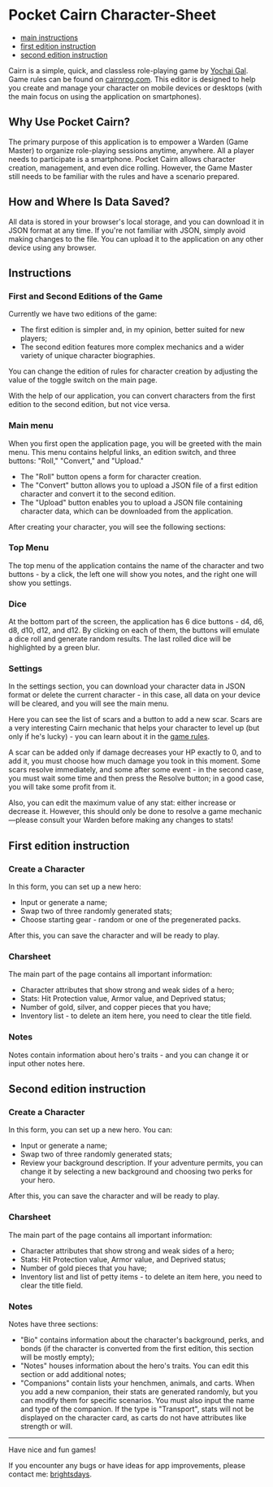 # Pocket Cairn Character-Sheet

- [main instructions](#instructions)
- [first edition instruction](#first-edition-instruction)
- [second edition instruction](#second-edition-instruction)

Cairn is a simple, quick, and classless role-playing game by [Yochai Gal](https://newschoolrevolution.com/). Game rules can be found on [cairnrpg.com](https://cairnrpg.com). This editor is designed to help you create and manage your character on mobile devices or desktops (with the main focus on using the application on smartphones).

## Why Use Pocket Cairn?

The primary purpose of this application is to empower a Warden (Game Master) to organize role-playing sessions anytime, anywhere. All a player needs to participate is a smartphone. Pocket Cairn allows character creation, management, and even dice rolling. However, the Game Master still needs to be familiar with the rules and have a scenario prepared.

## How and Where Is Data Saved?

All data is stored in your browser's local storage, and you can download it in JSON format at any time. If you're not familiar with JSON, simply avoid making changes to the file. You can upload it to the application on any other device using any browser.

## Instructions

### First and Second Editions of the Game

Currently we have two editions of the game:

- The first edition is simpler and, in my opinion, better suited for new players;
- The second edition features more complex mechanics and a wider variety of unique character biographies.

You can change the edition of rules for character creation by adjusting the value of the toggle switch on the main page.

With the help of our application, you can convert characters from the first edition to the second edition, but not vice versa.

### Main menu

When you first open the application page, you will be greeted with the main menu. This menu contains helpful links, an edition switch, and three buttons: "Roll," "Convert," and "Upload."

- The "Roll" button opens a form for character creation.
- The "Convert" button allows you to upload a JSON file of a first edition character and convert it to the second edition.
- The "Upload" button enables you to upload a JSON file containing character data, which can be downloaded from the application.

After creating your character, you will see the following sections:

### Top Menu

The top menu of the application contains the name of the character and two buttons - by a click, the left one will show you notes, and the right one will show you settings.

### Dice

At the bottom part of the screen, the application has 6 dice buttons - d4, d6, d8, d10, d12, and d12. By clicking on each of them, the buttons will emulate a dice roll and generate random results. The last rolled dice will be highlighted by a green blur.

### Settings

In the settings section, you can download your character data in JSON format or delete the current character - in this case, all data on your device will be cleared, and you will see the main menu.

Here you can see the list of scars and a button to add a new scar. Scars are a very interesting Cairn mechanic that helps your character to level up (but only if he's lucky) - you can learn about it in the [game rules](https://cairnrpg.com/cairn-srd/).

A scar can be added only if damage decreases your HP exactly to 0, and to add it, you must choose how much damage you took in this moment. Some scars resolve immediately, and some after some event - in the second case, you must wait some time and then press the Resolve button; in a good case, you will take some profit from it.

Also, you can edit the maximum value of any stat: either increase or decrease it. However, this should only be done to resolve a game mechanic—please consult your Warden before making any changes to stats!

## First edition instruction

### Create a Character

In this form, you can set up a new hero:

- Input or generate a name;
- Swap two of three randomly generated stats;
- Choose starting gear - random or one of the pregenerated packs.

After this, you can save the character and will be ready to play.

### Charsheet

The main part of the page contains all important information:

- Character attributes that show strong and weak sides of a hero;
- Stats: Hit Protection value, Armor value, and Deprived status;
- Number of gold, silver, and copper pieces that you have;
- Inventory list - to delete an item here, you need to clear the title field.

### Notes

Notes contain information about hero's traits - and you can change it or input other notes here.

## Second edition instruction

### Create a Character

In this form, you can set up a new hero. You can:

- Input or generate a name;
- Swap two of three randomly generated stats;
- Review your background description. If your adventure permits, you can change it by selecting a new background and choosing two perks for your hero.

After this, you can save the character and will be ready to play.

### Charsheet

The main part of the page contains all important information:

- Character attributes that show strong and weak sides of a hero;
- Stats: Hit Protection value, Armor value, and Deprived status;
- Number of gold pieces that you have;
- Inventory list and list of petty items - to delete an item here, you need to clear the title field.

### Notes

Notes have three sections:

- "Bio" contains information about the character's background, perks, and bonds (if the character is converted from the first edition, this section will be mostly empty);
- "Notes" houses information about the hero's traits. You can edit this section or add additional notes;
- "Companions" contain lists your henchmen, animals, and carts. When you add a new companion, their stats are generated randomly, but you can modify them for specific scenarios. You must also input the name and type of the companion. If the type is "Transport", stats will not be displayed on the character card, as carts do not have attributes like strength or will.

---

Have nice and fun games!

If you encounter any bugs or have ideas for app improvements, please contact me: [brightsdays](https://brightsdays.github.io/contacts).
